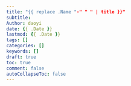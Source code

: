 ```yaml
---
title: "{{ replace .Name "-" " " | title }}"
subtitle:
Author: daoyi
date: {{ .Date }}
lastmod: {{ .Date }}
tags: []
categories: []
keywords: []
draft: true
toc: true
comment: false
autoCollapseToc: false
---
```

